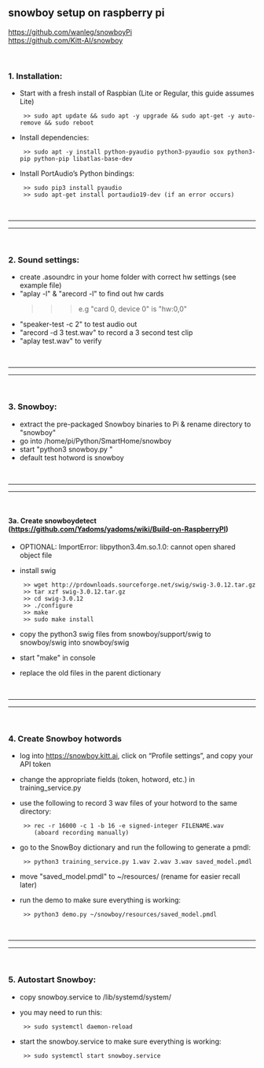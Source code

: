 ## snowboy setup on raspberry pi 
https://github.com/wanleg/snowboyPi 
</br>
https://github.com/Kitt-AI/snowboy

</br>

### 1. Installation:

- Start with a fresh install of Raspbian (Lite or Regular, this guide assumes Lite)

       >> sudo apt update && sudo apt -y upgrade && sudo apt-get -y auto-remove && sudo reboot

- Install dependencies:

       >> sudo apt -y install python-pyaudio python3-pyaudio sox python3-pip python-pip libatlas-base-dev

- Install PortAudio’s Python bindings:

       >> sudo pip3 install pyaudio
       >> sudo apt-get install portaudio19-dev (if an error occurs)

</br>

--------------
--------------

</br>

### 2. Sound settings:

- create .asoundrc in your home folder with correct hw settings (see example file)
- "aplay -l" & "arecord -l" to find out hw cards 
   >>> e.g "card 0, device 0" is "hw:0,0" 
- "speaker-test -c 2" to test audio out
- "arecord -d 3 test.wav" to record a 3 second test clip 
- "aplay test.wav" to verify

</br>

--------------
--------------

</br>

### 3. Snowboy:

- extract the pre-packaged Snowboy binaries to Pi & rename directory to "snowboy"
- go into /home/pi/Python/SmartHome/snowboy
- start "python3 snowboy.py
"
- default test hotword is snowboy

</br>

--------------
--------------

</br>

#### 3a. Create snowboydetect (https://github.com/Yadoms/yadoms/wiki/Build-on-RaspberryPI)

- OPTIONAL: ImportError: libpython3.4m.so.1.0: cannot open shared object file
- install swig

       >> wget http://prdownloads.sourceforge.net/swig/swig-3.0.12.tar.gz
       >> tar xzf swig-3.0.12.tar.gz
       >> cd swig-3.0.12
       >> ./configure
       >> make
       >> sudo make install

- copy the python3 swig files from snowboy/support/swig to snowboy/swig into snowboy/swig
- start "make" in console 
- replace the old files in the parent dictionary

</br>

--------------
--------------

</br>

### 4. Create Snowboy hotwords

- log into https://snowboy.kitt.ai, click on “Profile settings”, and copy your API token
- change the appropriate fields (token, hotword, etc.) in training_service.py
- use the following to record 3 wav files of your hotword to the same directory:

       >> rec -r 16000 -c 1 -b 16 -e signed-integer FILENAME.wav
          (aboard recording manually)

- go to the SnowBoy dictionary and run the following to generate a pmdl:

       >> python3 training_service.py 1.wav 2.wav 3.wav saved_model.pmdl

- move "saved_model.pmdl" to ~/resources/ (rename for easier recall later)
- run the demo to make sure everything is working:

       >> python3 demo.py ~/snowboy/resources/saved_model.pmdl

</br>

--------------
--------------

</br>

### 5. Autostart Snowboy:

- copy snowboy.service to /lib/systemd/system/
- you may need to run this:

       >> sudo systemctl daemon-reload 

- start the snowboy.service to make sure everything is working:

       >> sudo systemctl start snowboy.service
